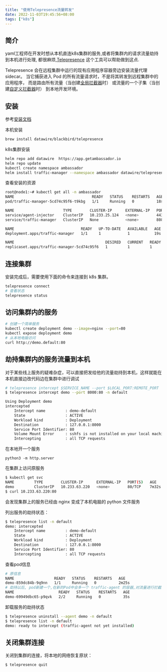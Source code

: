 ```yaml
---
title: "使用Telepresence流量转发"
date: 2022-11-03T19:45:56+08:00
tags: ["k8s"]
---
```


## 简介

yaml工程师在开发时想从本机直连k8s集群的服务,或者将集群内的请求流量劫持到本机进行处理, 都很麻烦,[Telepresence](https://www.telepresence.io/) 这个工具可以帮助做到这点.

Telepresence 会在远程集群中运行的现有应用程序容器旁边安装流量代理 sidecar。 当它捕获进入 Pod 的所有流量请求时，不是将其转发到远程集群中的应用程序， 而是路由所有流量（当创建[全局拦截器](https://www.getambassador.io/docs/telepresence/latest/concepts/intercepts/#global-intercept)时） 或流量的一个子集（当创建[自定义拦截器](https://www.getambassador.io/docs/telepresence/latest/concepts/intercepts/#personal-intercept)时） 到本地开发环境。

## 安装

参考[安装文档](https://www.telepresence.io/docs/latest/install/)

本机安装

```bash
brew install datawire/blackbird/telepresence
```

k8s集群安装

```bash
helm repo add datawire  https://app.getambassador.io
helm repo update
kubectl create namespace ambassador
helm install traffic-manager --namespace ambassador datawire/telepresence
```

查看安装的资源

```bash
root@node1:~# kubectl get all -n ambassador
NAME                                   READY   STATUS    RESTARTS   AGE
pod/traffic-manager-5cd74c95f6-t9kbg   1/1     Running   0          18s

NAME                      TYPE        CLUSTER-IP      EXTERNAL-IP   PORT(S)              AGE
service/agent-injector    ClusterIP   10.233.25.124   <none>        443/TCP              19s
service/traffic-manager   ClusterIP   None            <none>        8081/TCP,15766/TCP   19s

NAME                              READY   UP-TO-DATE   AVAILABLE   AGE
deployment.apps/traffic-manager   1/1     1            1           19s

NAME                                         DESIRED   CURRENT   READY   AGE
replicaset.apps/traffic-manager-5cd74c95f6   1         1         1       19s
```

## 连接集群

安装完成后，需要使用下面的命令来连接到 k8s 集群。

```bash
telepresence connect
# 查看状态
telepresence status
```

## 访问集群内的服务

```bash
# 创建一个简单服务
kubectl create deployment demo --image=nginx --port=80
kubectl expose deployment demo
# 从本地电脑访问
curl http://demo.default:80
```

## 劫持集群内的服务流量到本机

对于某些线上服务的疑难杂症，可以直接把发给他的流量劫持到本机，这样就能在本机直接边改代码边在集群中进行调试

```bash
# telepresence intercept $SERVICE_NAME --port $LOCAL_PORT:REMOTE_PORT
$ telepresence intercept demo --port 8000:80 -n default

Using Deployment demo
intercepted
    Intercept name         : demo-default
    State                  : ACTIVE
    Workload kind          : Deployment
    Destination            : 127.0.0.1:8000
    Service Port Identifier: 80
    Volume Mount Error     : sshfs is not installed on your local machine
    Intercepting           : all TCP requests
```

在本地开一个服务

```
python3 -m http.server
```

在集群上访问原服务

```bash
$ kubectl get svc
NAME         TYPE        CLUSTER-IP      EXTERNAL-IP   PORT(S)   AGE
demo         ClusterIP   10.233.63.220   <none>        80/TCP    7m32s
$ curl 10.233.63.220:80
```

会发现集群上的服务已经由 nginx 变成了本机电脑的 python 文件服务

列出服务的劫持状态：

```bash
$ telepresence list -n default
demo: intercepted
    Intercept name         : demo-default
    State                  : ACTIVE
    Workload kind          : Deployment
    Destination            : 127.0.0.1:8000
    Service Port Identifier: 80
    Intercepting           : all TCP requests
```

查看pod信息

```bash
# 原信息
NAME                  READY   STATUS    RESTARTS   AGE
demo-859dc84b-9q9nn   1/1     Running   0          2m25s
# 劫持以后, pod新建一个,在新的Pod中会多一个 traffic-agent 的容器,对流量进行拦截
NAME                    READY   STATUS    RESTARTS   AGE
demo-69949dbc65-p9qvk   2/2     Running   0          35s
```

卸载服务的劫持状态

```bash
$ telepresence uninstall --agent demo -n default
$ telepresence list -n default
demo: ready to intercept (traffic-agent not yet installed)
```

## 关闭集群连接

关闭到集群的连接，将本地的网络恢复原状：

```bash
$ telepresence quit
```

